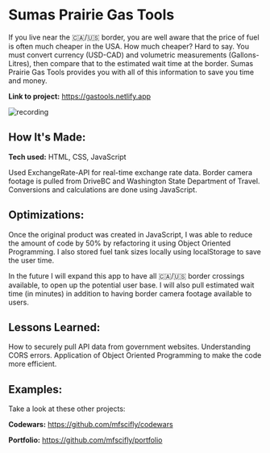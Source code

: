 # Sumas Prairie Gas Tools
If you live near the 🇨🇦/🇺🇸 border, you are well aware that the price of fuel is often much cheaper in the USA. How much cheaper? Hard to say. You must convert currency (USD-CAD) and volumetric measurements (Gallons-Litres), then compare that to the estimated wait time at the border. Sumas Prairie Gas Tools provides you with all of this information to save you time and money.

**Link to project:** https://gastools.netlify.app

![recording](https://github.com/mfscifly/sumas-prairie-gas-calculator/assets/138173334/9cd30865-0ddf-43bf-b974-90c2254934bb)

## How It's Made:

**Tech used:** HTML, CSS, JavaScript

Used ExchangeRate-API for real-time exchange rate data. Border camera footage is pulled from DriveBC and Washington State Department of Travel. Conversions and calculations are done using JavaScript. 

## Optimizations:

Once the original product was created in JavaScript, I was able to reduce the amount of code by 50% by refactoring it using Object Oriented Programming. I also stored fuel tank sizes locally using localStorage to save the user time.

In the future I will expand this app to have all 🇨🇦/🇺🇸 border crossings available, to open up the potential user base. I will also pull estimated wait time (in minutes) in addition to having border camera footage available to users.

## Lessons Learned:

How to securely pull API data from government websites. Understanding CORS errors. Application of Object Oriented Programming to make the code more efficient.

## Examples:
Take a look at these other projects:

**Codewars:** https://github.com/mfscifly/codewars

**Portfolio:** https://github.com/mfscifly/portfolio
